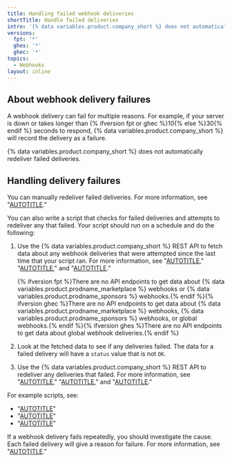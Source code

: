```yaml
---
title: Handling failed webhook deliveries
shortTitle: Handle failed deliveries
intro: '{% data variables.product.company_short %} does not automatically redeliver failed webhook deliveries, but you can handle failed deliveries manually or by writing code.'
versions:
  fpt: '*'
  ghes: '*'
  ghec: '*'
topics:
  - Webhooks
layout: inline
---
```


## About webhook delivery failures

A webhook delivery can fail for multiple reasons. For example, if your server is down or takes longer than {% ifversion fpt or ghec %}10{% else %}30{% endif %} seconds to respond, {% data variables.product.company_short %} will record the delivery as a failure.

{% data variables.product.company_short %} does not automatically redeliver failed deliveries.

## Handling delivery failures

You can manually redeliver failed deliveries. For more information, see "[AUTOTITLE](/webhooks/testing-and-troubleshooting-webhooks/redelivering-webhooks)."

You can also write a script that checks for failed deliveries and attempts to redeliver any that failed. Your script should run on a schedule and do the following:

1. Use the {% data variables.product.company_short %} REST API to fetch data about any webhook deliveries that were attempted since the last time that your script ran. For more information, see "[AUTOTITLE](/rest/webhooks/repo-deliveries#list-deliveries-for-a-repository-webhook)," "[AUTOTITLE](/rest/orgs/webhooks#list-deliveries-for-an-organization-webhook)," and "[AUTOTITLE](/rest/apps/webhooks#list-deliveries-for-an-app-webhook)."

   {% ifversion fpt %}There are no API endpoints to get data about {% data variables.product.prodname_marketplace %} webhooks or {% data variables.product.prodname_sponsors %} webhooks.{% endif %}{% ifversion ghec %}There are no API endpoints to get data about {% data variables.product.prodname_marketplace %} webhooks, {% data variables.product.prodname_sponsors %} webhooks, or global webhooks.{% endif %}{% ifversion ghes %}There are no API endpoints to get data about global webhook deliveries.{% endif %}

1. Look at the fetched data to see if any deliveries failed. The data for a failed delivery will have a `status` value that is not `OK`.
1. Use the {% data variables.product.company_short %} REST API to redeliver any deliveries that failed. For more information, see "[AUTOTITLE](/rest/webhooks/repo-deliveries#redeliver-a-delivery-for-a-repository-webhook)," "[AUTOTITLE](/rest/orgs/webhooks#redeliver-a-delivery-for-an-organization-webhook)," and "[AUTOTITLE](/rest/apps/webhooks#redeliver-a-delivery-for-an-app-webhook)."

For example scripts, see:

- "[AUTOTITLE](/webhooks/using-webhooks/creating-a-script-to-automatically-redeliver-failed-deliveries-for-a-repository-webhook)"
- "[AUTOTITLE](/webhooks/using-webhooks/creating-a-script-to-automatically-redeliver-failed-deliveries-for-an-organization-webhook)"
- "[AUTOTITLE](/webhooks/using-webhooks/creating-a-script-to-automatically-redeliver-failed-deliveries-for-a-github-app-webhook)"

If a webhook delivery fails repeatedly, you should investigate the cause. Each failed delivery will give a reason for failure. For more information, see "[AUTOTITLE](/webhooks/testing-and-troubleshooting-webhooks/troubleshooting-webhooks)."
